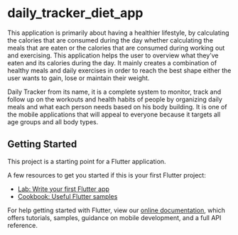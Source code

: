 # daily_tracker_diet_app

This application is primarily about having a healthier lifestyle, by calculating the calories that are consumed during the day whether calculating the meals that are eaten or the calories that are consumed during working out and exercising. This application helps the user to overview what they’ve eaten and its calories during the day. It mainly creates a combination of healthy meals and daily exercises in order to reach the best shape either the user wants to gain, lose or maintain their weight.

Daily Tracker from its name, it is a complete system to monitor, track and follow up on the workouts and health habits of people by organizing daily meals and what each person needs based on his body building. It is one of the mobile applications that will appeal to everyone because it targets all age groups and all body types.

## Getting Started

This project is a starting point for a Flutter application.

A few resources to get you started if this is your first Flutter project:

- [Lab: Write your first Flutter app](https://flutter.dev/docs/get-started/codelab)
- [Cookbook: Useful Flutter samples](https://flutter.dev/docs/cookbook)

For help getting started with Flutter, view our
[online documentation](https://flutter.dev/docs), which offers tutorials,
samples, guidance on mobile development, and a full API reference.
